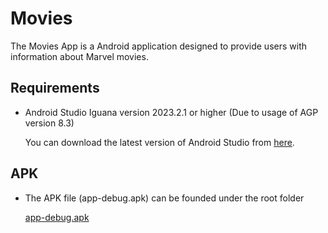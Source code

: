 # Movies

The Movies App is a Android application designed to provide users with information about Marvel movies. 

## Requirements

- Android Studio Iguana version 2023.2.1 or higher (Due to usage of AGP version 8.3)

  You can download the latest version of Android Studio from [here](https://developer.android.com/studio).

## APK

- The APK file (app-debug.apk) can be founded under the root folder

  [app-debug.apk](app-debug.apk)
